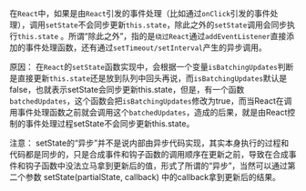 在`React`中，如果是由`React`引发的事件处理（比如通过`onClick`引发的事件处理），调用`setState`不会同步更新`this.state`，除此之外的`setState`调用会同步执行`this.state` 。所谓“除此之外”，指的是`绕过React`通过`addEventListener`直接添加的事件处理函数，还有通过`setTimeout/setInterval`产生的异步调用。

原因： 在`React`的`setState`函数实现中，会根据一个变量`isBatchingUpdates`判断是直接更新`this.state`还是放到队列中回头再说，而`isBatchingUpdates`默认是false，也就表示setState会同步更新this.state，但是，有一个函数`batchedUpdates`，这个函数会把`isBatchingUpdates`修改为true，而当React在调用事件处理函数之前就会调用这个`batchedUpdates`，造成的后果，就是由React控制的事件处理过程setState不会同步更新this.state。

注意： setState的“异步”并不是说内部由异步代码实现，其实本身执行的过程和代码都是同步的，只是合成事件和钩子函数的调用顺序在更新之前，导致在合成事件和钩子函数中没法立马拿到更新后的值，形式了所谓的“异步”，当然可以通过第二个参数 setState(partialState, callback) 中的callback拿到更新后的结果。